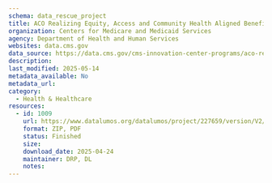 ```yaml
---
schema: data_rescue_project 
title: ACO Realizing Equity, Access and Community Health Aligned Beneficiaries
organization: Centers for Medicare and Medicaid Services
agency: Department of Health and Human Services
websites: data.cms.gov
data_source: https://data.cms.gov/cms-innovation-center-programs/aco-realizing-equity-access-and-community-health/aco-realizing-equity-access-and-community-health-aligned-beneficiaries
description: 
last_modified: 2025-05-14
metadata_available: No
metadata_url: 
category:
  - Health & Healthcare 
resources:
  - id: 1009
    url: https://www.datalumos.org/datalumos/project/227659/version/V2/view
    format: ZIP, PDF
    status: Finished
    size: 
    download_date: 2025-04-24
    maintainer: DRP, DL
    notes: 
---
```

